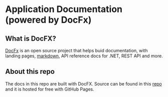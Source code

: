 # Application Documentation (powered by DocFx)

## What is DocFX?

[DocFx](https://github.com/dotnet/docfx) is an open source project that helps buid documentation, with landing pages, [markdown](https://www.markdownguide.org/getting-started/), API reference docs for .NET, REST API and more.

## About this repo

The docs in this repo are built with DocFX. Source can be found in this [repo](https://github.com/meareal/DocFX-Src) and it is hosted for free with GitHub Pages.